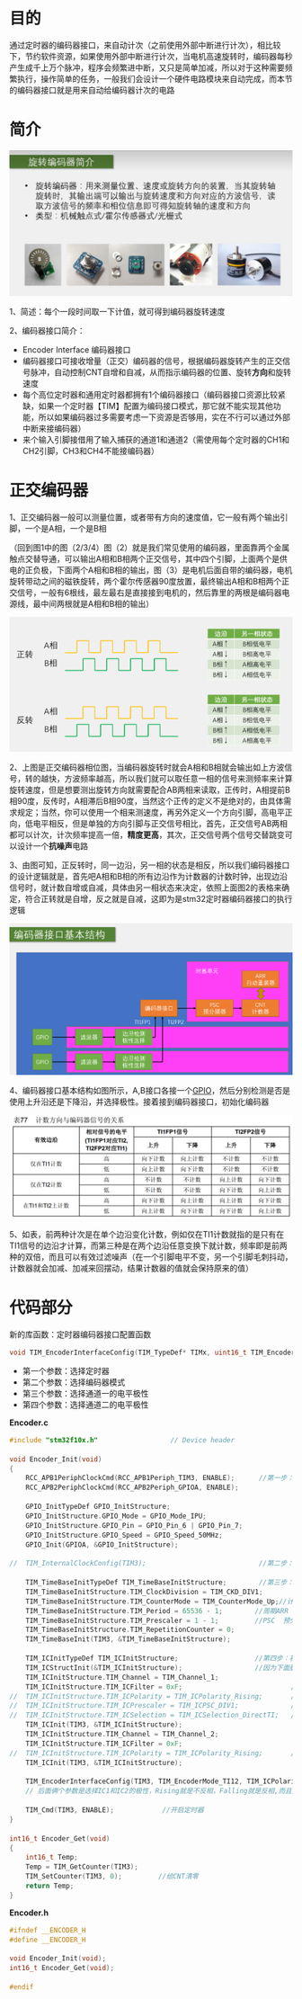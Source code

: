 # 目的
 通过定时器的编码器接口，来自动计次（之前使用外部中断进行计次），相比较下，节约软件资源，如果使用外部中断进行计次，当电机高速旋转时，编码器每秒产生成千上万个脉冲，程序会频繁进中断，又只是简单加减，所以对于这种需要频繁执行，操作简单的任务，一般我们会设计一个硬件电路模块来自动完成，而本节的编码器接口就是用来自动给编码器计次的电路

 # 简介
![旋转编码器简介](./figures/旋转编码器简介.png) 

1、简述：每个一段时间取一下计值，就可得到编码器旋转速度

2、编码器接口简介：

  - Encoder Interface 编码器接口
  - 编码器接口可接收增量（正交）编码器的信号，根据编码器旋转产生的正交信号脉冲，自动控制CNT自增和自减，从而指示编码器的位置、旋转**方向**和旋转速度
  - 每个高位定时器和通用定时器都拥有1个编码器接口（编码器接口资源比较紧缺，如果一个定时器【TIM】配置为编码接口模式，那它就不能实现其他功能，所以如果编码器过多需要考虑一下资源是否够用，实在不行可以通过外部中断来接编码器）
  - 来个输入引脚接借用了输入捕获的通道1和通道2（需使用每个定时器的CH1和CH2引脚，CH3和CH4不能接编码器）

# 正交编码器

1、正交编码器一般可以测量位置，或者带有方向的速度值，它一般有两个输出引脚，一个是A相，一个是B相

（回到图1中的图（2/3/4）图（2）就是我们常见使用的编码器，里面靠两个金属触点交替导通，可以输出A相和B相两个正交信号，其中四个引脚，上面两个是供电的正负极，下面两个A相和B相的输出，图（3）是电机后面自带的编码器，电机旋转带动之间的磁铁旋转，两个霍尔传感器90度放置，最终输出A相和B相两个正交信号，一般有6根线，最左最右是直接接到电机的，然后靠里的两根是编码器电源线，最中间两根就是A相和B相的输出）



![旋转编码器方波](./figures/旋转编码器方波.png)

2、上图是正交编码器相位图，当编码器旋转时就会A相和B相就会输出如上方波信号，转的越快，方波频率越高，所以我们就可以取任意一相的信号来测频率来计算旋转速度，但是想要测出旋转方向就需要配合AB两相来读取，正传时，A相提前B相90度，反传时，A相滞后B相90度，当然这个正传的定义不是绝对的，由具体需求规定；当然，你可以使用一个相来测速度，再另外定义一个方向引脚，高电平正向，低电平相反，但是单独的方向引脚与正交信号相比，首先，正交信号AB两相都可以计次，计次频率提高一倍，**精度更高**，其次，正交信号两个信号交替跳变可以设计一个**抗噪声**电路



3、由图可知，正反转时，同一边沿，另一相的状态是相反，所以我们编码器接口的设计逻辑就是，首先吧A相和B相的所有边沿作为计数器的计数时钟，出现边沿信号时，就计数自增或自减，具体由另一相状态来决定，依照上面图2的表格来确定，符合正转就是自增，反之就是自减，这即为是stm32定时器编码器接口的执行逻辑



![旋转编码器基本结构](./figures/旋转编码器基本结构.png)

4、编码器接口基本结构如图所示，A,B接口各接一个[GPIO](https://so.csdn.net/so/search?q=GPIO&spm=1001.2101.3001.7020)，然后分别检测是否是使用上升沿还是下降沿，并选择极性。接着接到编码器接口，初始化编码器



![旋转编码器信号表](./figures/旋转编码器信号表.png)

5、如表，前两种计次是在单个边沿变化计数，例如仅在TI1计数就指的是只有在TI1信号的边沿才计算，而第三种是在两个边沿任意变换下就计数，频率即是前两种的双倍，而且可以有效过滤噪声（在一个引脚电平不变，另一个引脚毛刺抖动，计数器就会加减、加减来回摆动，结果计数器的值就会保持原来的值）

# 代码部分

新的库函数：定时器编码器接口配置函数

```c
void TIM_EncoderInterfaceConfig(TIM_TypeDef* TIMx, uint16_t TIM_EncoderMode, uint16_t TIM_IC1Polarity, uint16_t TIM_IC2Polarity)
```

- 第一个参数：选择定时器
- 第二个参数：选择编码器模式
- 第三个参数：选择通道一的电平极性
- 第四个参数：选择通道二的电平极性



**Encoder.c**

```c
#include "stm32f10x.h"                  // Device header

void Encoder_Init(void)
{
	RCC_APB1PeriphClockCmd(RCC_APB1Periph_TIM3, ENABLE);      //第一步：开启时钟
	RCC_APB2PeriphClockCmd(RCC_APB2Periph_GPIOA, ENABLE);
	
	GPIO_InitTypeDef GPIO_InitStructure;
	GPIO_InitStructure.GPIO_Mode = GPIO_Mode_IPU;
	GPIO_InitStructure.GPIO_Pin = GPIO_Pin_6 | GPIO_Pin_7;
	GPIO_InitStructure.GPIO_Speed = GPIO_Speed_50MHz;
	GPIO_Init(GPIOA, &GPIO_InitStructure);
	
//	TIM_InternalClockConfig(TIM3);                            //第二步：选择时基单元的时钟，编码器接口会托管时钟，编码器接口就是一个带方向的外部时钟，所以不需要
	
    TIM_TimeBaseInitTypeDef TIM_TimeBaseInitStructure;        //第三步：配置时基单元
	TIM_TimeBaseInitStructure.TIM_ClockDivision = TIM_CKD_DIV1;
	TIM_TimeBaseInitStructure.TIM_CounterMode = TIM_CounterMode_Up;//计数器模式，这个参数目前也是没有作用，编码器会托管计数方向
	TIM_TimeBaseInitStructure.TIM_Period = 65536 - 1;        //周期ARR     分辨率=1/(ARR+1)*100%
	TIM_TimeBaseInitStructure.TIM_Prescaler = 1 - 1;         //PSC  预分频给0，即不分频，编码器时钟直接驱动计数器
	TIM_TimeBaseInitStructure.TIM_RepetitionCounter = 0;
	TIM_TimeBaseInit(TIM3, &TIM_TimeBaseInitStructure);
	
	TIM_ICInitTypeDef TIM_ICInitStructure;                   //第四步：初始化输入捕获单元
	TIM_ICStructInit(&TIM_ICInitStructure);                  //因为下面删掉结构体俩个配置，使之不完整，为防止出现不确定值而造成问题，所以要用该函数给结构体赋上初始值
	TIM_ICInitStructure.TIM_Channel = TIM_Channel_1;
	TIM_ICInitStructure.TIM_ICFilter = 0xF;                           //滤波器为0xF
//	TIM_ICInitStructure.TIM_ICPolarity = TIM_ICPolarity_Rising;       //(1)
//	TIM_ICInitStructure.TIM_ICPrescaler = TIM_ICPSC_DIV1;             //后面俩个与编码器无关
//	TIM_ICInitStructure.TIM_ICSelection = TIM_ICSelection_DirectTI;   //可以删掉
	TIM_ICInit(TIM3, &TIM_ICInitStructure);
	TIM_ICInitStructure.TIM_Channel = TIM_Channel_2;
	TIM_ICInitStructure.TIM_ICFilter = 0xF;
//	TIM_ICInitStructure.TIM_ICPolarity = TIM_ICPolarity_Rising;       //(2)
	TIM_ICInit(TIM3, &TIM_ICInitStructure);
	
	TIM_EncoderInterfaceConfig(TIM3, TIM_EncoderMode_TI12, TIM_ICPolarity_Rising, TIM_ICPolarity_Rising);  //配置编码器接口  
	// 后面俩个参数是选择IC1和IC2的极性，Rising就是不反相，Falling就是反相,而且其效果与（1）（2）相等，且Encoder函数在ICInit函数下面，即会覆盖ICInit函数，所以可以删掉（1）（2）
	
	TIM_Cmd(TIM3, ENABLE);            //开启定时器  
}

int16_t Encoder_Get(void)
{
	int16_t Temp;
	Temp = TIM_GetCounter(TIM3);
	TIM_SetCounter(TIM3, 0);         //给CNT清零
	return Temp;
}
```



**Encoder.h**

```c
#ifndef __ENCODER_H
#define __ENCODER_H

void Encoder_Init(void);
int16_t Encoder_Get(void);

#endif

```

















